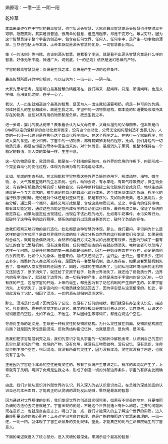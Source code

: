 熵原理：一借一还 一阴一阳

乾坤草


    本篇来阐述存在于宇宙的最高智慧，也可叫源头智慧，大家对最高智慧或源头智慧也许觉得高不可攀，隐蔽莫测，其实是很普通、很简单的智慧，但应用起来，却是千变万化，难以穷尽，因为这个智慧贯穿于整个宇宙的创造中，包含在任何世界、任何人、任何事中，是产生一切事物的源泉，当然也包括上帝本身，上帝本身就是源头智慧的化身，一切智慧由此而出。

    像《一的法则》等书籍，也谈到源头智慧，但我看了半天，就是看不出源头智慧究竟是什么样的智慧，好像无所不能，神通广大，说到底，《一的法则》依然是迷幻思维的产物。

    宇宙的最高智慧就是：负熵是生我之本，负熵是产生一切的边界条件。

    最高智慧所展开的宇宙规则，可以归纳为：一借一还，一阴一阳。

    大家先思考思考，是否明白最高智慧的精髓所在，我们再来一起阐释。只是，所谓阐释，也是文字相，应用变化之妙，在乎一心了。

    我说，人一出生就知道这个最高的智慧，是因为人一出生就知道要喝奶，奶是一种可用的负熵，可维持婴儿的生存和成长，故是生我之本。宇宙中的一切物质结构，都本能的知道要吸收维持其存在的物质，这些对其有用的物质都是负熵，故是生我之本。

    进一步讲，婴儿的我从何来？表象看会认为从父母而来，父母从祖先的父母而来。但本质是由DNA所决定的受精卵的自动化发育而来，没有这个自动化，父母无论如何是制造不出婴儿的。人类的一代传一代也只是在执行这个自动化程序而已，在这个程序之上，在执行一个家庭程序，完成人类的孝道，老少相传。宇宙中的一切物质，都有其繁殖复制的程序，比如，我们身边的一切物质元素，都是在恒星的母体中诞生出来的，对个体而言，最后消失于黑洞，但整体保持在一个稳定的数值，同人类的繁殖一样，生生不息。

    这一切的物质变化，究其终极，都是在一个封闭的系统内，在外界的负熵的作用下，内部形成一个完全自动化的变化过程，体现为负熵为零的浑沌运动体系。

    比如，地球的生态系统，在太阳能和宇宙物质这些外界负熵的作用下，形成动物、植物、微生物、水、大气等相互循环的生态系统。也许，动物会说，有水果吃，有氧气呼吸真好；微生物会说，有各种有机物质分解真好；植物会说，有各种原料包括二氧化碳供其合成真好。地球生态系统就是一个互为需求的，相互满足的自洽的自动化运行体系，这个体系就体现为负熵，程序化的运行秩序很明确，无论是对个体还是对整体而言，都是有序的。又如物质元素，进入黑洞后，会被分解，通过另一个循环，最终又可形成恒星，合成这些物质元素。总之，宇宙内的任何事物，都有其功能定位，通过这些功能定位形成有序的自动化运行体系，最终形成负熵，保证了系统的稳定存在。如果功能定位出现错位，出现在不该出现的地方，比如毒牛奶事件、水污染等行为，就破坏了这种有序的运行程序，使系统的运行出现衰减甚至死亡，破坏了负熵的存在。

    故我们观察天地万物的运行造化，处处都是这种智慧的体现。那么，我们要问，宇宙间为什么是这样的运行方式呢？是自然界偶然合成的吗？通过分析自然界的运行规律我们会发现，如果是偶然合成的，就可能会偶然消失，自然界的运行方式之所以如此稳定有规律，是因为形成了一套有记忆的自动化繁殖机制，没有这套机制，任何物质形态的存在就必然消失。唯物论者可以忽略了这样一个问题，就是任何东西的第一来源都是借来的，因为一开始该东西并不存在，必定是由别的东西而来。比如个人的身体，是借来的，最终又还回去了，尘归尘，土归土，借来多少，还回去多少。而整体的人类之所以存在，是因为有一套繁殖机制，故人类存在，如果这套繁殖机制失去了，借来的人类又整体的还回去了。同理，地球的生物消失了，当初从地球环境借来的无机物又还回去了，原子消失了，就还给了亚原子粒子，物质世界消失了，就还给了反物质世界，边界内的有序消失了，就还给了边界外。故一切有序的产生，必然是来自于宇宙内的记忆机制，一切有序的产生，包括宇宙的开始，上帝的诞生，都是因为有了记忆机制的产生而产生的。如果宇宙消失，上帝消失了，这宇宙内的一切物质就全部还回去了，因为宇宙是从这里借来的。如此，宇宙就没有了记忆，归回了混沌，一切的源头就归到混沌这里。

    那么，混沌是什么呢？因为没有了记忆，也没有了任何的相状，我们就没有办法来认识它，描述它，只能靠悟，靠开启灵觉才能认识它，佛学的终极就是教我们去认识它，见性成佛，认识这个彻彻底底的空性。比如不自生、不他生、不从因缘生等等词汇，都是在说这个空性。

    导游对生命的定义是，生命是一种有灵性的反物质结构。为什么灵性放在前面，反物质结构放在后面？就是因为灵性是指混沌，反物质结构指记忆体、也就是意识，是负熵，是浑沌。

    故我们把宇宙层层剥壳之后，我们的意识才能从宇宙的一切相状中解脱出来，认识到自己的意识其实也是浑沌的产物，负熵的产物，没有负熵，就没有反物质结构，没有记忆，没有意识，生命就只剩下那个空性，归回混沌，就没有所谓的灵性了，因为没有浑沌，灵性就没有了用途，也就没有了生命。

    正是因为宇宙这个本源的空性是有灵性的，故有了负熵产生意识之后，有序的浑沌就产生了，上帝就有了灵明，明辨了负熵是生我之本，形成了创造一切的外部边界条件，宇宙的有序由此而确立。

    由此，我们才能从意识对外部世界的认识，转入深入的去认识意识自己，在灵魂的深处彻底的认识自己的本来面目，才能真正的从灵魂的深处发出呐喊，果然是最高的智慧！

    因为通过对世界规律的剖析，我们发现世界的创造其实很完美，如果有不完美的地方，只要按照负熵的方法论去完善就是了。宇宙出现的问题，不是这个世界创造上有什么问题，主要的问题出现在意识上，也就是自由意志上。明白了这一点，我们才能深入的去了解这个世界的实质，进入最终所要论述的核心所在：上帝对宇宙生命的管理，也是严格的按照这个智慧来管理的，一借一还，一阴一阳，就体现了宇宙生命景象的变化规律，至此，才能真正的明白生命禅院诞生的宇宙意义。

    下面的阐述就进入了核心部分，进入灵魂的最深处，来揭示这个最高的智慧！



